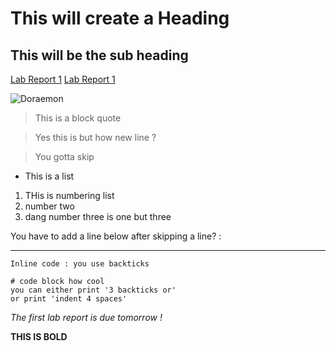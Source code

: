 
# This will create a Heading
## This will be the sub heading

[Lab Report 1](lab-report-1-week-2.html)
[Lab Report 1](https://<gyuj>.github.io/<your-lab-reports-repo>/lab-report-1-week-2.html)

![Doraemon](https://static.tvtropes.org/pmwiki/pub/images/doraemon_asd.png)
> This is a block quote

> Yes this is but how new line ? 

> You gotta skip

* This is a list


1. THis is numbering list
2. number two
1. dang number three is one but three

You have to add a line below after skipping a line? :

------
`Inline code : you use backticks` 

```
# code block how cool
you can either print '3 backticks or'
or print 'indent 4 spaces'
```

*The first lab report is due tomorrow !*

**THIS IS BOLD**
